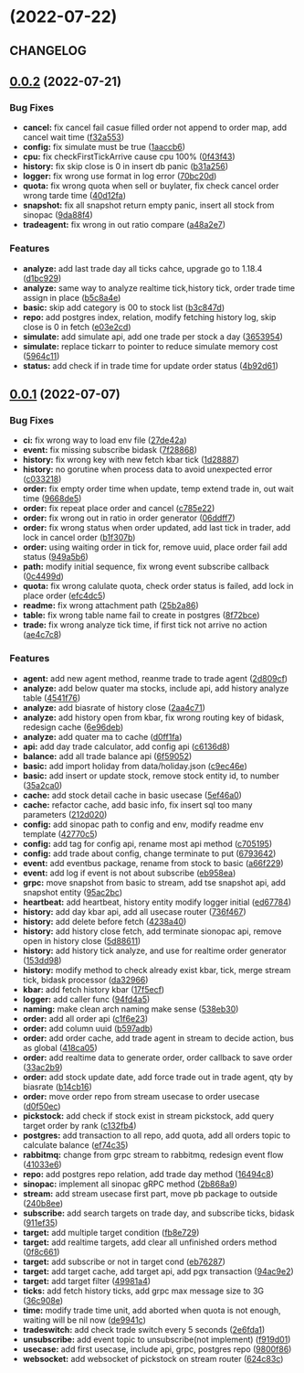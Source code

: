# [](https://gitlab.tocraw.com/root/toc-machine-trading/compare/v0.0.2...v) (2022-07-22)

## CHANGELOG

## [0.0.2](https://gitlab.tocraw.com/root/toc-machine-trading/compare/v0.0.1...v0.0.2) (2022-07-21)

### Bug Fixes

* **cancel:** fix cancel fail casue filled order not append to order map, add cancel wait time ([f32a553](https://gitlab.tocraw.com/root/toc-machine-trading/commit/f32a5534566fc436c3e513dec4fc0a37307b16fe))
* **config:** fix simulate must be true ([1aaccb6](https://gitlab.tocraw.com/root/toc-machine-trading/commit/1aaccb6236cfc86523bb51746be91fb4d85d4b28))
* **cpu:** fix checkFirstTickArrive cause cpu 100% ([0f43f43](https://gitlab.tocraw.com/root/toc-machine-trading/commit/0f43f435e663e154947c548ca5d6b442ed54b956))
* **history:** fix skip close is 0 in insert db panic ([b31a256](https://gitlab.tocraw.com/root/toc-machine-trading/commit/b31a256682fdab589c1e1fa2008f993cd046bf99))
* **logger:** fix wrong use format in log error ([70bc20d](https://gitlab.tocraw.com/root/toc-machine-trading/commit/70bc20dfaf90ba12274080e87f1150539e7b3b13))
* **quota:** fix wrong quota when sell or buylater, fix check cancel order wrong tarde time ([40d12fa](https://gitlab.tocraw.com/root/toc-machine-trading/commit/40d12fa27513dd6f9530409e4c5d6a6726adb5e7))
* **snapshot:** fix all snapshot return empty panic, insert all stock from sinopac ([9da88f4](https://gitlab.tocraw.com/root/toc-machine-trading/commit/9da88f4008a848231b0bb2609b2ee55ca43586ec))
* **tradeagent:** fix wrong in out ratio compare ([a48a2e7](https://gitlab.tocraw.com/root/toc-machine-trading/commit/a48a2e755fae16bcc2971a573a367fb91c8aaeac))

### Features

* **analyze:** add last trade day all ticks cahce, upgrade go to 1.18.4 ([d1bc929](https://gitlab.tocraw.com/root/toc-machine-trading/commit/d1bc929a63494c4d2bc29950d8c3b5f332b3ba36))
* **analyze:** same way to analyze realtime tick,history tick, order trade time assign in place ([b5c8a4e](https://gitlab.tocraw.com/root/toc-machine-trading/commit/b5c8a4e028047abd558cc3bb666ba5251c6b9441))
* **basic:** skip add category is 00 to stock list ([b3c847d](https://gitlab.tocraw.com/root/toc-machine-trading/commit/b3c847df328cc1169edd30f7fb85ffd05ed03df6))
* **repo:** add postgres index, relation, modify fetching history log, skip close is 0 in fetch ([e03e2cd](https://gitlab.tocraw.com/root/toc-machine-trading/commit/e03e2cd6733819666932924fe79a8830eb4419b7))
* **simulate:** add simulate api, add one trade per stock a day ([3653954](https://gitlab.tocraw.com/root/toc-machine-trading/commit/3653954c8199bf8e323c367eb270916bd7cddd90))
* **simulate:** replace tickarr to pointer to reduce simulate memory cost ([5964c11](https://gitlab.tocraw.com/root/toc-machine-trading/commit/5964c1114b32b645d8ca959d468fb6987d41e291))
* **status:** add check if in trade time for update order status ([4b92d61](https://gitlab.tocraw.com/root/toc-machine-trading/commit/4b92d61b503215e99f9c05377318316a8c290672))

## [0.0.1](https://gitlab.tocraw.com/root/toc-machine-trading/compare/94fd4a56259d9ca8e7c99417195165358148b2f8...v0.0.1) (2022-07-07)

### Bug Fixes

* **ci:** fix wrong way to load env file ([27de42a](https://gitlab.tocraw.com/root/toc-machine-trading/commit/27de42a131c33b7530b5e072459dd567b6c37c18))
* **event:** fix missing subscribe bidask ([7f28868](https://gitlab.tocraw.com/root/toc-machine-trading/commit/7f28868cf57f513d3868a27f191d59eee9eb96d1))
* **history:** fix wrong key with new fetch kbar tick ([1d28887](https://gitlab.tocraw.com/root/toc-machine-trading/commit/1d2888765c8bbcd93d2f6b655e6970a9e7895306))
* **history:** no gorutine when process data to avoid unexpected error ([c033218](https://gitlab.tocraw.com/root/toc-machine-trading/commit/c03321827761adcc3b2905433ed64732e0a3ecb7))
* **order:** fix empty order time when update, temp extend trade in, out wait time ([9668de5](https://gitlab.tocraw.com/root/toc-machine-trading/commit/9668de54e7563cb9cf0e496218a35928b810dc44))
* **order:** fix repeat place order and cancel ([c785e22](https://gitlab.tocraw.com/root/toc-machine-trading/commit/c785e22993c17146951e0f04bfbc526ec63f84bb))
* **order:** fix wrong out in ratio in order generator ([06ddff7](https://gitlab.tocraw.com/root/toc-machine-trading/commit/06ddff771a91230d875f114252e185707c7efa95))
* **order:** fix wrong status when order updated, add last tick in trader, add lock in cancel order ([b1f307b](https://gitlab.tocraw.com/root/toc-machine-trading/commit/b1f307b366f773ac1b32835dbe0fab827ff60054))
* **order:** using waiting order in tick for, remove uuid, place order fail add status ([949a5b6](https://gitlab.tocraw.com/root/toc-machine-trading/commit/949a5b67f2fc4fc635506d221af9b603800a6164))
* **path:** modify initial sequence, fix wrong event subscribe callback ([0c4499d](https://gitlab.tocraw.com/root/toc-machine-trading/commit/0c4499d831620cd68140a54f068f9250ef56b704))
* **quota:** fix wrong calulate quota, check order status is failed, add lock in place order ([efc4dc5](https://gitlab.tocraw.com/root/toc-machine-trading/commit/efc4dc5bb57bf6d380cace1553eb554d3c3d0c9d))
* **readme:** fix wrong attachment path ([25b2a86](https://gitlab.tocraw.com/root/toc-machine-trading/commit/25b2a86e3c2b19698c6076a6582a48ea8ff12b18))
* **table:** fix wrong table name fail to create in postgres ([8f72bce](https://gitlab.tocraw.com/root/toc-machine-trading/commit/8f72bce677463a570f27e4692a938bb6fec55cd3))
* **trade:** fix wrong analyze tick time, if first tick not arrive no action ([ae4c7c8](https://gitlab.tocraw.com/root/toc-machine-trading/commit/ae4c7c87e19f71c6af29f9e95b6c41a512861481))

### Features

* **agent:** add new agent method, reanme trade to trade agent ([2d809cf](https://gitlab.tocraw.com/root/toc-machine-trading/commit/2d809cffa790894599af28812e5eb2b4ba1dd39a))
* **analyze:** add below quater ma stocks, include api, add history analyze table ([4541f76](https://gitlab.tocraw.com/root/toc-machine-trading/commit/4541f760adf59a6b85d70c202cb8b157327801f4))
* **analyze:** add biasrate of history close ([2aa4c71](https://gitlab.tocraw.com/root/toc-machine-trading/commit/2aa4c71560e9c8c7eb5d479b02a99543d1c2eb85))
* **analyze:** add history open from kbar, fix wrong routing key of bidask, redesign cache ([6e96deb](https://gitlab.tocraw.com/root/toc-machine-trading/commit/6e96deb46eebcd452e893ee0851df648a18a1f82))
* **analyze:** add quater ma to cache ([d0ff1fa](https://gitlab.tocraw.com/root/toc-machine-trading/commit/d0ff1fa8d21934a56a57b78ef6d58173c1c3f956))
* **api:** add day trade calculator, add config api ([c6136d8](https://gitlab.tocraw.com/root/toc-machine-trading/commit/c6136d873417409591690f4a3729d4db0d4514b8))
* **balance:** add all trade balance api ([6f59052](https://gitlab.tocraw.com/root/toc-machine-trading/commit/6f59052a90b421e91dd8ad3cbb1a27e0f95761cf))
* **basic:** add import holiday from data/holiday.json ([c9ec46e](https://gitlab.tocraw.com/root/toc-machine-trading/commit/c9ec46eae8d25d238c004740db2113621a460a92))
* **basic:** add insert or update stock, remove stock entity id, to number ([35a2ca0](https://gitlab.tocraw.com/root/toc-machine-trading/commit/35a2ca09a62d98f125418f4d56a8603c42cf8711))
* **cache:** add stock detail cache in basic usecase ([5ef46a0](https://gitlab.tocraw.com/root/toc-machine-trading/commit/5ef46a0b1111c37123b210356b4b083066ef6a6b))
* **cache:** refactor cache, add basic info, fix insert sql too many parameters ([212d020](https://gitlab.tocraw.com/root/toc-machine-trading/commit/212d02059e4a2b929a9607f0b9b2bb54e06f869b))
* **config:** add sinopac path to config and env, modify readme env template ([42770c5](https://gitlab.tocraw.com/root/toc-machine-trading/commit/42770c5b2b0a22294eb8ce843223984e0f92f950))
* **config:** add tag for config api, rename most api method ([c705195](https://gitlab.tocraw.com/root/toc-machine-trading/commit/c705195518bc81cc7147c0de24112f6c27335c8a))
* **config:** add trade about config, change terminate to put ([6793642](https://gitlab.tocraw.com/root/toc-machine-trading/commit/67936420e3513e194f2914d6c672caa74dd87fc8))
* **event:** add eventbus package, rename from stock to basic ([a66f229](https://gitlab.tocraw.com/root/toc-machine-trading/commit/a66f229ce8fd5a137a613bd34c6485ad80cc7068))
* **event:** add log if event is not about subscribe ([eb958ea](https://gitlab.tocraw.com/root/toc-machine-trading/commit/eb958ea3ca643bd6c5858f972762e3a00fa646d1))
* **grpc:** move snapshot from basic to stream, add tse snapshot api, add snapshot entity ([95ac2bc](https://gitlab.tocraw.com/root/toc-machine-trading/commit/95ac2bc013d37d4e5bc66d7faed3a9b058532ab4))
* **heartbeat:** add heartbeat, history entity modify logger initial ([ed67784](https://gitlab.tocraw.com/root/toc-machine-trading/commit/ed6778478e670383c23d29dc31b93f0cfa483e7c))
* **history:** add day kbar api, add all usecase router ([736f467](https://gitlab.tocraw.com/root/toc-machine-trading/commit/736f467d27ec74631bc4ba202b63a5a24dd2171d))
* **history:** add delete before fetch ([4238a40](https://gitlab.tocraw.com/root/toc-machine-trading/commit/4238a40e362bf6878f6c956809f54a30b2dc0f5f))
* **history:** add history close fetch, add terminate sionopac api, remove open in history close ([5d88611](https://gitlab.tocraw.com/root/toc-machine-trading/commit/5d8861134a1a88075d4f1686bd141dc412854830))
* **history:** add history tick analyze, and use for realtime order generator ([153dd98](https://gitlab.tocraw.com/root/toc-machine-trading/commit/153dd9838e142b0b52f7699c718e257ed4667e3d))
* **history:** modify method to check already exist kbar, tick, merge stream tick, bidask processor ([da32966](https://gitlab.tocraw.com/root/toc-machine-trading/commit/da32966751c4b7cdef2e7680959273a5d2180ae8))
* **kbar:** add fetch history kbar ([17f5ecf](https://gitlab.tocraw.com/root/toc-machine-trading/commit/17f5ecf0ef56dce90adcf393cda961490d81655f))
* **logger:** add caller func ([94fd4a5](https://gitlab.tocraw.com/root/toc-machine-trading/commit/94fd4a56259d9ca8e7c99417195165358148b2f8))
* **naming:** make clean arch naming make sense ([538eb30](https://gitlab.tocraw.com/root/toc-machine-trading/commit/538eb3051f2719f90b288ef004644591be4b0406))
* **order:** add all order api ([c1f6e23](https://gitlab.tocraw.com/root/toc-machine-trading/commit/c1f6e235a0c5b3fe47cba2573e356a12553d096a))
* **order:** add column uuid ([b597adb](https://gitlab.tocraw.com/root/toc-machine-trading/commit/b597adbd92a3fed6c9e31d2cc71a3d7fd6d11107))
* **order:** add order cache, add trade agent in stream to decide action, bus as global ([418ca05](https://gitlab.tocraw.com/root/toc-machine-trading/commit/418ca05e389b34a47543b5a38674d67888c8099d))
* **order:** add realtime data to generate order, order callback to save order ([33ac2b9](https://gitlab.tocraw.com/root/toc-machine-trading/commit/33ac2b9d572a162e2081e3b3d0b3f3e18d08a0c2))
* **order:** add stock update date, add force trade out in trade agent, qty by biasrate ([b14cb16](https://gitlab.tocraw.com/root/toc-machine-trading/commit/b14cb16bcd0c2f2bc73340cc0e27653b7cb31bdd))
* **order:** move order repo from stream usecase to order usecase ([d0f50ec](https://gitlab.tocraw.com/root/toc-machine-trading/commit/d0f50ec7dd20ca80e678a5d7774596d1073a64d7))
* **pickstock:** add check if stock exist in stream pickstock, add query target order by rank ([c132fb4](https://gitlab.tocraw.com/root/toc-machine-trading/commit/c132fb4d99d9273ae83ba185536e7055d3c35b67))
* **postgres:** add transaction to all repo, add quota, add all orders topic to calculate balance ([ef74c35](https://gitlab.tocraw.com/root/toc-machine-trading/commit/ef74c35d41a5487ee4915b53efd890ed27e17fa1))
* **rabbitmq:** change from grpc stream to rabbitmq, redesign event flow ([41033e6](https://gitlab.tocraw.com/root/toc-machine-trading/commit/41033e6a05f69acee6bd612de0c1ee6e21035545))
* **repo:** add postgres repo relation, add trade day method ([16494c8](https://gitlab.tocraw.com/root/toc-machine-trading/commit/16494c82984f3bec9b6ef280b9bd133c8926e56e))
* **sinopac:** implement all sinopac gRPC method ([2b868a9](https://gitlab.tocraw.com/root/toc-machine-trading/commit/2b868a96da2aee5f22c0fd4a2c8f974fcc071159))
* **stream:** add stream usecase first part, move pb package to outside ([240b8ee](https://gitlab.tocraw.com/root/toc-machine-trading/commit/240b8ee886cb76486e78735d2cbf4f815fba9f8f))
* **subscribe:** add search targets on trade day, and subscribe ticks, bidask ([911ef35](https://gitlab.tocraw.com/root/toc-machine-trading/commit/911ef3581007996ec955d745c8ca667d8e4529be))
* **target:** add multiple target condition ([fb8e729](https://gitlab.tocraw.com/root/toc-machine-trading/commit/fb8e7290108e69ae2d00e911ad715ff31bcdeaa9))
* **target:** add realtime targets, add clear all unfinished orders method ([0f8c661](https://gitlab.tocraw.com/root/toc-machine-trading/commit/0f8c6617bbb0c4f0c306d0b5b8e1fb57086f015f))
* **target:** add subscribe or not in target cond ([eb76287](https://gitlab.tocraw.com/root/toc-machine-trading/commit/eb762870aa8039883c4462346d959b730e52fada))
* **target:** add target cache, add target api, add pgx transaction ([94ac9e2](https://gitlab.tocraw.com/root/toc-machine-trading/commit/94ac9e2d897481579ff29e0606f3f346601170cd))
* **target:** add target filter ([49981a4](https://gitlab.tocraw.com/root/toc-machine-trading/commit/49981a4c8ba338c466e17e125df9550a5111e343))
* **ticks:** add fetch history ticks, add grpc max message size to 3G ([36c908e](https://gitlab.tocraw.com/root/toc-machine-trading/commit/36c908eade6f072d616a63123ada4e31c16f5455))
* **time:** modify trade time unit, add aborted when quota is not enough, waiting will be nil now ([de9941c](https://gitlab.tocraw.com/root/toc-machine-trading/commit/de9941cccd412f9dc3d00dac92a40cd1be96014e))
* **tradeswitch:** add check trade switch every 5 seconds ([2e6fda1](https://gitlab.tocraw.com/root/toc-machine-trading/commit/2e6fda1d2e07132c4205a74742c5a6bb9993a731))
* **unsubscribe:** add event topic to unsubscribe(not implement) ([f919d01](https://gitlab.tocraw.com/root/toc-machine-trading/commit/f919d012439a11eacac9a13538557dd278395764))
* **usecase:** add first usecase, include api, grpc, postgres repo ([9800f86](https://gitlab.tocraw.com/root/toc-machine-trading/commit/9800f865e3ed0b16afe06f487523c0a3a4d2b9d8))
* **websocket:** add websocket of pickstock on stream router ([624c83c](https://gitlab.tocraw.com/root/toc-machine-trading/commit/624c83cd9be9ec504b36c9c29ddb12df3aec61e8))
